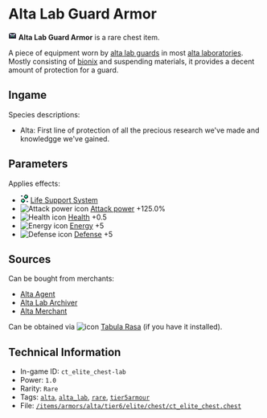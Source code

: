 # Alta Lab Guard Armor

<img src="https://raw.githubusercontent.com/Ceterai/Enternia/main/items/armors/alta/tier6/elite/chest/icon.png" alt="Alta Lab Guard Armor icon" loading="lazy" height="16px" width="auto" /> **Alta Lab Guard Armor** is a rare chest item.

A piece of equipment worn by [alta lab guards](https://ceterai.github.io/MyEnternia/Wiki/AltaLabGuard) in most [alta laboratories](https://ceterai.github.io/MyEnternia/Wiki/altalaboratories).  
Mostly consisting of [bionix](https://ceterai.github.io/MyEnternia/Wiki/bionix) and suspending materials, it provides a decent amount of protection for a guard.

## Ingame

Species descriptions:

- Alta: First line of protection of all the precious research we've made and knowledgge we've gained.

## Parameters

Applies effects:

- <img src="https://raw.githubusercontent.com/Ceterai/Enternia/main/stats/effects/ct_heal/ct_life_support_system.png" alt="Life Support System icon" loading="lazy" height="16px" width="auto" /> [Life Support System](https://ceterai.github.io/MyEnternia/Wiki/LifeSupportSystem)
- <img src="https://starbounder.org/mediawiki/images/d/d0/Power_Icon.png" alt="Attack power icon" loading="lazy" height="15px" width="15px" /> [Attack power](https://starbounder.org/Attack_power) +125.0%
- <img src="https://starbounder.org/mediawiki/images/4/44/Health_Icon.png" alt="Health icon" loading="lazy" height="15px" width="15px" /> [Health](https://starbounder.org/Health) +0.5
- <img src="https://starbounder.org/mediawiki/images/a/a3/Energy_Icon.png" alt="Energy icon" loading="lazy" height="15px" width="15px" /> [Energy](https://starbounder.org/Energy) +5
- <img src="https://starbounder.org/mediawiki/images/c/c8/Armor_Icon.png" alt="Defense icon" loading="lazy" height="15px" width="15px" /> [Defense](https://starbounder.org/Defense) +5

## Sources

Can be bought from merchants:

- [Alta Agent](https://ceterai.github.io/MyEnternia/Wiki/AltaAgent)
- [Alta Lab Archiver](https://ceterai.github.io/MyEnternia/Wiki/AltaLabArchiver)
- [Alta Merchant](https://ceterai.github.io/MyEnternia/Wiki/AltaMerchant)

Can be obtained via <img src="https://steamuserimages-a.akamaihd.net/ugc/263843960696222713/3EC9A7C005541F7D577EBCB8C5736B4EFC9973D6/" alt="icon" width="8" height="12"/> [Tabula Rasa](https://community.playstarbound.com/resources/the-tabula-rasa.3222/) (if you have it installed).

## Technical Information

- In-game ID: `ct_elite_chest-lab`
- Power: `1.0`
- Rarity: `Rare`
- Tags: [`alta`](https://ceterai.github.io/MyEnternia/Wiki/Tags/Alta), [`alta_lab`](https://ceterai.github.io/MyEnternia/Wiki/Tags/AltaLab), [`rare`](https://ceterai.github.io/MyEnternia/Wiki/Tags/Rare), [`tier5armour`](https://ceterai.github.io/MyEnternia/Wiki/Tags/Tier5Armour)
- File: [`/items/armors/alta/tier6/elite/chest/ct_elite_chest.chest`](https://github.com/Ceterai/Enternia/blob/main/items/armors/alta/tier6/elite/chest/ct_elite_chest.chest)

